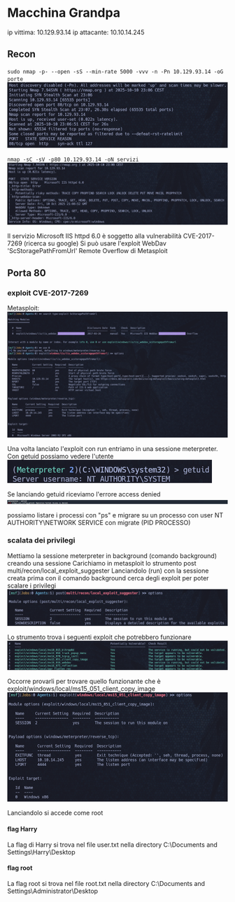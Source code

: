 # Macchina Grandpa

ip vittima: 10.129.93.14
ip attacante: 10.10.14.245

## Recon

`sudo nmap -p- --open -sS --min-rate 5000 -vvv -n -Pn 10.129.93.14 -oG porte`
![](https://github.com/Xerand/Macchine-Hack-the-Box/blob/main/images/Pasted%20image%2020251010230823.png)

`nmap -sC -sV -p80 10.129.93.14 -oN servizi`
![](https://github.com/Xerand/Macchine-Hack-the-Box/blob/main/images/Pasted%20image%2020251010230930.png)

Il servizio Microsoft IIS httpd 6.0 è soggetto alla vulnerabilità CVE-2017-7269 (ricerca su google)
Si può usare l'exploit WebDav 'ScStoragePathFromUrl' Remote Overflow  di Metasploit

## Porta 80

### exploit CVE-2017-7269

Metasploit:
![](https://github.com/Xerand/Macchine-Hack-the-Box/blob/main/images/Pasted%20image%2020251010232050.png)

Una volta lanciato l'exploit con run entriamo in una sessione meterpreter. Con getuid possiamo vedere l'utente
![](https://github.com/Xerand/Macchine-Hack-the-Box/blob/main/images/Pasted%20image%2020251010232237.png)

Se lanciando getuid riceviamo l'errore access denied
![](https://github.com/Xerand/Macchine-Hack-the-Box/blob/main/images/Screenshot-2020-04-24-at-15.41.37.png)

possiamo listare i processi con "ps" e migrare su un processo con user NT AUTHORITY\NETWORK SERVICE
con migrate (PID PROCESSO)

### scalata dei privilegi

Mettiamo la sessione meterpreter in background (comando background) creando una sessione
Carichiamo in metasploit lo strumento post multi/recon/local_exploit_suggester
Lanciandolo (run) con la sessione creata prima con il comando background cerca degli exploit per poter scalare i privilegi
![](https://github.com/Xerand/Macchine-Hack-the-Box/blob/main/images/Pasted%20image%2020251010233542.png)

Lo strumento trova i seguenti exploit che potrebbero funzionare
![](https://github.com/Xerand/Macchine-Hack-the-Box/blob/main/images/Pasted%20image%2020251010233714.png)

Occorre provarli per trovare quello funzionante che è 
exploit/windows/local/ms15_051_client_copy_image
![](https://github.com/Xerand/Macchine-Hack-the-Box/blob/main/images/Pasted%20image%2020251010233857.png)

Lanciandolo si accede come root

#### flag Harry

La flag di Harry si trova nel file user.txt nella directory C:\Documents and Settings\Harry\Desktop

#### flag root

La flag root si trova nel file root.txt nella directory C:\Documents and Settings\Administrator\Desktop

